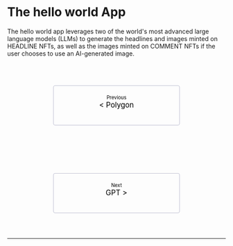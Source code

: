 # The hello world App

<style>
    .pagination-nav {
        display: flex;
        justify-content: center;
        flex-wrap: wrap;
    }

    .pagination-nav__link {
        display: inline-block;
        padding: 20px;
        text-decoration: none;
        background: transparent;
        color: black;
        width: 250px;
        height: 50px;
        border: 1px solid #bcbdd0;
        border-radius: 4px;
        text-align: center;
        margin-bottom: 10px;
    }

    .pagination-nav__sublabel {
        font-size: 0.8em;
    }

    .pagination-nav__label {
        font-size: 1.2em;
    }

    @media screen and (min-width: 769px) {
        .pagination-nav {
            gap: 100px;
        }
    }

    @media screen and (max-width: 768px) {
        .pagination-nav__link {
            width: 100%;
        }
    }
</style>

The hello world app leverages two of the world's most advanced large language models (LLMs) to generate the headlines and images minted on HEADLINE NFTs, as well as the images minted on COMMENT NFTs if the user chooses to use an AI-generated image.


<br>
<br>
<br>


<div class="pagination-nav">
    <a class="pagination-nav__link prev" href="polygon.md">
        <div class="pagination-nav__sublabel">Previous</div>
        <div class="pagination-nav__label">< Polygon</div>
    </a>
    <a class="pagination-nav__link next" href="gpt.md">
        <div class="pagination-nav__sublabel">Next</div>
        <div class="pagination-nav__label">GPT ></div>
    </a>
</div>

<br>
<br>

---

[^10]: <a href="https://bridge.mintnft.today/" target="_blank">https://bridge.mintnft.today/</a>